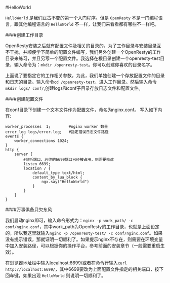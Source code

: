 #HelloWorld

`HelloWorld` 是我们亘古不变的第一个入门程序。但是 `OpenResty` 不是一门编程语言，跟其他编程语言的 `HelloWorld` 不一样，让我们来看看都有哪些不一样吧。

####创建工作目录

OpenResty安装之后就有配置文件及相关的目录的，为了工作目录与安装目录互不干扰，并顺便学下简单的配置文件编写，我们另外创建一个OpenResty的工作目录来练习，并且另写一个配置文件。我选择在根目录创建一个openresty-test目录，输入命令为：```mkdir /openresty-test```。你可以创建你喜欢的目录名字。

上面说了要指定它的工作相关参数，为此，我们单独创建一个存放配置文件的目录和日志的目录。输入命令```cd /openresty-test```，进入工作目录。然后输入命令 ```mkdir logs/ conf/```,创建logs和conf子目录存放日志文件和配置文件。

####创建配置文件

在conf目录下创建一个文本文件作为配置文件，命名为nginx.conf。
写入如下内容:

```nginx
worker_processes  1;        #nginx worker 数量
error_log logs/error.log;   #指定错误日志文件路径
events {
    worker_connections 1024;
}
http {
    server {
		#监听端口，若你的6699端口已经被占用，则需要修改
        listen 6699;
        location / {
            default_type text/html;
            content_by_lua_block {
                ngx.say("HelloWorld")
            }
        }
    }
}
```


####万事俱备只欠东风

我们启动nginx即可，输入命令形式为：```nginx -p work_path/ -c conf/nginx.conf```，其中work_path为OpenResty的工作目录，也就是上面设定的，所以我这里就输入```nginx -p /openresty-test/ -c conf/nginx.conf```。如果没有提示错误，那就证明一切顺利了。如果提示nginx不存在，则需要在环境变量中加入安装路径，可以根据你的操作平台，参考前面的安装章节（一般需要重启生效）。

在浏览器地址栏中输入localhost:6699/或者在命令行输入```curl http://localhost:6699/```，其中6699要改为上面配置文件指定的相关端口，按下回车键，如果出现 `HelloWorld` 则说明一切顺利了。

